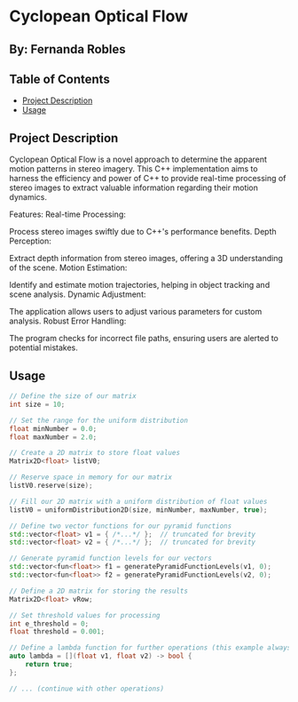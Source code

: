 # Cyclopean Optical Flow
## By: Fernanda Robles

## Table of Contents

- [Project Description](#project-description)
- [Usage](#usage)

## Project Description

Cyclopean Optical Flow is a novel approach to determine the apparent motion patterns in stereo imagery. This C++ implementation aims to harness the efficiency and power of C++ to provide real-time processing of stereo images to extract valuable information regarding their motion dynamics.

Features:
Real-time Processing:

Process stereo images swiftly due to C++'s performance benefits.
Depth Perception:

Extract depth information from stereo images, offering a 3D understanding of the scene.
Motion Estimation:

Identify and estimate motion trajectories, helping in object tracking and scene analysis.
Dynamic Adjustment:

The application allows users to adjust various parameters for custom analysis.
Robust Error Handling:

The program checks for incorrect file paths, ensuring users are alerted to potential mistakes.

## Usage

```cpp
// Define the size of our matrix
int size = 10;

// Set the range for the uniform distribution
float minNumber = 0.0;
float maxNumber = 2.0;

// Create a 2D matrix to store float values
Matrix2D<float> listV0;

// Reserve space in memory for our matrix
listV0.reserve(size);

// Fill our 2D matrix with a uniform distribution of float values 
listV0 = uniformDistribution2D(size, minNumber, maxNumber, true);

// Define two vector functions for our pyramid functions
std::vector<float> v1 = { /*...*/ };  // truncated for brevity
std::vector<float> v2 = { /*...*/ };  // truncated for brevity

// Generate pyramid function levels for our vectors
std::vector<fun<float>> f1 = generatePyramidFunctionLevels(v1, 0);
std::vector<fun<float>> f2 = generatePyramidFunctionLevels(v2, 0);

// Define a 2D matrix for storing the results
Matrix2D<float> vRow;

// Set threshold values for processing 
int e_threshold = 0;
float threshold = 0.001;

// Define a lambda function for further operations (this example always returns true)
auto lambda = [](float v1, float v2) -> bool {
    return true;
};

// ... (continue with other operations)

```


